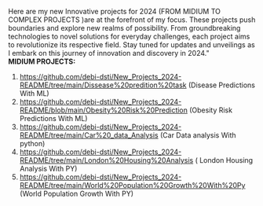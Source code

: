 
Here are my new Innovative projects for 2024 (FROM MIDIUM TO COMPLEX PROJECTS )are at the forefront of my focus. These projects push boundaries and explore new realms of possibility. From groundbreaking technologies to novel solutions for everyday challenges, each project aims to revolutionize its respective field. Stay tuned for updates and unveilings as I embark on this journey of innovation and discovery in 2024."
 <br>
**MIDIUM PROJECTS:**
 <br>
1. https://github.com/debi-dsti/New_Projects_2024-README/tree/main/Dissease%20predition%20task (Disease Predictions With ML)
2. https://github.com/debi-dsti/New_Projects_2024-README/blob/main/Obesity%20Risk%20Prediction (Obesity Risk Predictions With ML)
3. https://github.com/debi-dsti/New_Projects_2024-README/tree/main/Car%20_data_Analysis (Car Data analysis With python)
4. https://github.com/debi-dsti/New_Projects_2024-README/tree/main/London%20Housing%20Analysis ( London Housing Analysis With PY)
5. https://github.com/debi-dsti/New_Projects_2024-README/tree/main/World%20Population%20Growth%20With%20Py (World Population Growth With PY)
